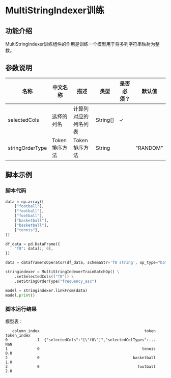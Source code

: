 
# MultiStringIndexer训练

## 功能介绍
MultiStringIndexer训练组件的作用是训练一个模型用于将多列字符串映射为整数。

## 参数说明


| 名称 | 中文名称 | 描述 | 类型 | 是否必须？ | 默认值 |
| --- | --- | --- | --- | --- | --- |
| selectedCols | 选择的列名 | 计算列对应的列名列表 | String[] | ✓ |  |
| stringOrderType | Token排序方法 | Token排序方法 | String |  | "RANDOM" |



## 脚本示例
### 脚本代码
```python
data = np.array([
    ["football"],
    ["football"],
    ["football"],
    ["basketball"],
    ["basketball"],
    ["tennis"],
])

df_data = pd.DataFrame({
    "f0": data[:, 0],
})

data = dataframeToOperator(df_data, schemaStr='f0 string', op_type="batch")

stringindexer = MultiStringIndexerTrainBatchOp() \
    .setSelectedCols(["f0"]) \
    .setStringOrderType("frequency_asc")

model = stringindexer.linkFrom(data)
model.print()
```

### 脚本运行结果

模型表：
```
   column_index                                              token  token_index
0            -1  {"selectedCols":"[\"f0\"]","selectedColTypes":...          NaN
1             0                                             tennis          0.0
2             0                                         basketball          1.0
3             0                                           football          2.0
```
